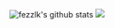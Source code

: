 ![fezzlk's github stats](https://github-readme-stats.vercel.app/api?username=fezzlk&show_icons=true&theme=tokyonight)
![](https://github-profile-summary-cards.vercel.app/api/cards/most-commit-language?username=fezzlk&theme=tokyonight)
